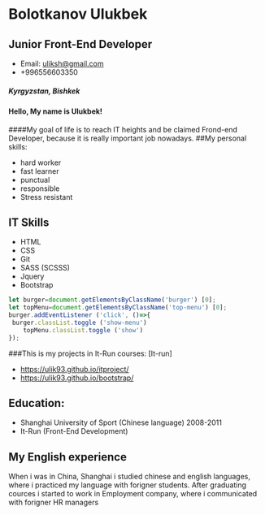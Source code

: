 # Bolotkanov Ulukbek
## Junior Front-End Developer
* Email: uliksh@gmail.com
* +996556603350
##### Kyrgyzstan, Bishkek

#### Hello, My name is Ulukbek! 
####My goal of life is to reach IT heights and be claimed Frond-end Developer, because it is really important job nowadays.
##My personal skills:
* hard worker
* fast learner
* punctual
* responsible
* Stress resistant
## IT Skills
* HTML
* CSS
* Git
* SASS (SCSSS)
* Jquery
* Bootstrap

```javascript
let burger=document.getElementsByClassName('burger') [0];
let topMenu=document.getElementsByClassName('top-menu') [0];
burger.addEventListener ('click', ()=>{
 burger.classList.toggle ('show-menu')
    topMenu.classList.toggle ('show')
});
```
###This is my projects in It-Run courses:
[It-run] 
* https://ulik93.github.io/itproject/
* https://ulik93.github.io/bootstrap/

## Education:
* Shanghai University of Sport (Chinese language) 2008-2011
* It-Run (Front-End Development)

## My English experience
When i was in China, Shanghai i studied chinese and english languages, where i practiced my language with forigner students. After graduating cources i started to work in Employment company, where i communicated with forigner HR managers 